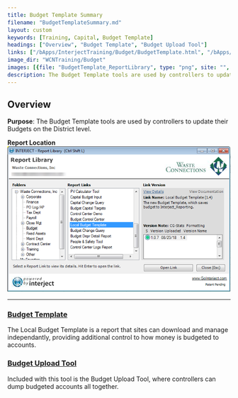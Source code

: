 ```yaml
---
title: Budget Template Summary
filename: "BudgetTemplateSummary.md"
layout: custom
keywords: [Training, Capital, Budget Template]
headings: ["Overview", "Budget Template", "Budget Upload Tool"]
links: ["/bApps/InterjectTraining/Budget/BudgetTemplate.html", "/bApps/InterjectTraining/Budget/BudgetUpload.html"]
image_dir: "WCNTraining/Budget"
images: [{file: "BudgetTemplate_ReportLibrary", type: "png", site: "", cat: "", sub: "", report: "", ribbon: "", config: ""}]
description: The Budget Template tools are used by controllers to update their Budgets on the District level.
---
```


## Overview

**Purpose**: The Budget Template tools are used by controllers to update their Budgets on the District level.

**Report Location**<br>
![](/images/WCNTraining/Budget/BudgetTemplate_ReportLibrary.png)

___
### [Budget Template](/bApps/InterjectTraining/Budget/BudgetTemplate.html)

The Local Budget Template is a report that sites can download and manage independantly, providing additional control to how money is budgeted to accounts.

### [Budget Upload Tool](/bApps/InterjectTraining/Budget/BudgetUpload.html)

Included with this tool is the Budget Upload Tool, where controllers can dump budgeted accounts all together.
